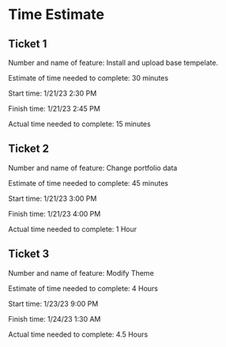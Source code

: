 # Time Estimate

## Ticket 1
Number and name of feature: Install and upload base tempelate.

Estimate of time needed to complete: 30 minutes

Start time: 1/21/23 2:30 PM

Finish time: 1/21/23 2:45 PM

Actual time needed to complete: 15 minutes

## Ticket 2

Number and name of feature: Change portfolio data

Estimate of time needed to complete: 45 minutes

Start time: 1/21/23 3:00 PM

Finish time: 1/21/23 4:00 PM

Actual time needed to complete: 1 Hour

## Ticket 3

Number and name of feature: Modify Theme

Estimate of time needed to complete: 4 Hours

Start time: 1/23/23 9:00 PM

Finish time: 1/24/23 1:30 AM

Actual time needed to complete: 4.5 Hours
